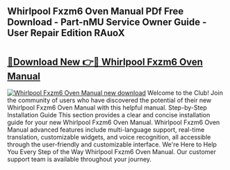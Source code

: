 ## Whirlpool Fxzm6 Oven Manual PDf Free Download - Part-nMU Service Owner Guide - User Repair Edition RAuoX

# <h2><a href="http://bc98864.oget.top/?id=Whirlpool+Fxzm6+Oven+Manual">🔗Download New 👉🔴 Whirlpool Fxzm6 Oven Manual</a></h2>

[![Whirlpool Fxzm6 Oven Manual new download](https://i.imgur.com/5g1atiW.png)](http://bc98864.oget.top/?id=Whirlpool+Fxzm6+Oven+Manual)
Welcome to the Club! Join the community of users who have discovered the potential of their new Whirlpool Fxzm6 Oven Manual with this helpful manual. Step-by-Step Installation Guide This section provides a clear and concise installation guide for your new Whirlpool Fxzm6 Oven Manual. Whirlpool Fxzm6 Oven Manual advanced features include multi-language support, real-time translation, customizable widgets, and voice recognition, all accessible through the user-friendly and customizable interface. We're Here to Help You Every Step of the Way Whirlpool Fxzm6 Oven Manual. Our customer support team is available throughout your journey.
